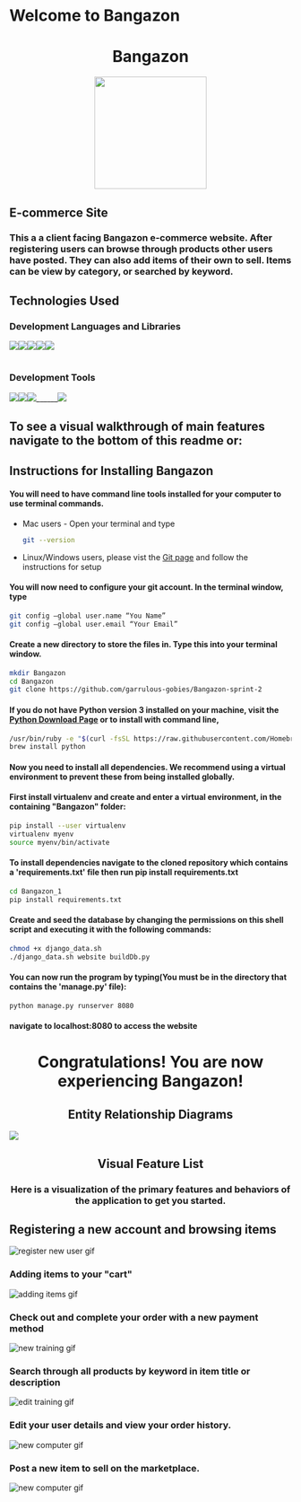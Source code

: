 # Welcome to Bangazon
<div style="text-align:center">
<h1 style="font-weight: bold">Bangazon</h1>
<img src="images/bangazonIcon.png" width="200"/>
</div>

<h2 style="font-weight: bold">E-commerce Site</h2>

<h3>This a a client facing Bangazon e-commerce website. After registering users can browse through
products other users have posted. They can also add items of their own to sell. Items can be view by
category, or searched by keyword.</h3>

<h2 style="font-weight: bold;"> Technologies Used
<h3>Development Languages and Libraries</h3>

<img src="images/python.png"/>______<img src="images/django.jpeg"/>______<img src="images/dbbrowser.png"/>______<img src="images/html5.jpg"/>______<img src="./images/css3.jpg"/>

<h1></h1>
<h3>Development Tools</h3>

<img src="images/lucid.png"/>______<img src="images/slack.png"/>______<img src="images/vs.png"/>______<img src="images/github.jpg"/>

## To see a visual walkthrough of main features navigate to the bottom of this readme or:

<h2>Instructions for Installing Bangazon</h2>

<h4> You will need to have command line tools installed for your computer to use terminal commands.
</h4>

  * Mac users - Open your terminal and type

    ```sh
    git --version
    ```

  * Linux/Windows users, please vist the [Git page](https://git-scm.com/book/en/v2/Getting-Started-Installing-Git) and follow the instructions for setup

<h4>You will now need to configure your git account. In the terminal window, type</h4>

  ```sh
  git config –global user.name “You Name”
  git config –global user.email “Your Email”
  ```

#### Create a new directory to store the files in. Type this into your terminal window.

  ```sh
  mkdir Bangazon
  cd Bangazon
  git clone https://github.com/garrulous-gobies/Bangazon-sprint-2
  ```

#### If you do not have Python version 3 installed on your machine, visit the [Python Download Page](https://www.python.org/downloads/) or to install with command line,

```sh
/usr/bin/ruby -e "$(curl -fsSL https://raw.githubusercontent.com/Homebrew/install/master/install)"
brew install python
```


#### Now you need to install all dependencies. We recommend using a virtual environment to prevent these from being installed globally.

#### First install virtualenv and create and enter a virtual environment, in the containing "Bangazon" folder:
```sh
pip install --user virtualenv
virtualenv myenv
source myenv/bin/activate
```
#### To install dependencies navigate to the cloned repository which contains a 'requirements.txt' file then run pip install requirements.txt

```sh
cd Bangazon_1
pip install requirements.txt
```

#### Create and seed the database by changing the permissions on this shell script and executing it with the following commands:

```sh
chmod +x django_data.sh
./django_data.sh website buildDb.py
```


#### You can now run the program by typing(You must be in the directory that contains the 'manage.py' file):

```sh
python manage.py runserver 8080
```
 #### navigate to localhost:8080 to access the website

<h1 style="text-align:center; font-weight: bold;">Congratulations! You are now experiencing Bangazon!

<h2 style="text-align: center">Entity Relationship Diagrams</h2>

<img src="images/ERD.png" />

<h2 style="text-align: center; font-weight: bold"> Visual Feature List</h2>

<h3 style="text-align: center">Here is a visualization of the primary features and behaviors of the application to get you started.</h3>

## Registering a new account and browsing items
![register new user gif](./images/read_me_gifs/register.gif)

### Adding items to your "cart"
![adding items gif](./images/read_me_gifs/additems.gif)

### Check out and complete your order with a new payment method
![new training gif](./images/read_me_gifs/checkout.gif)

### Search through all products by keyword in item title or description
![edit training gif](./images/read_me_gifs/search.gif)

### Edit your user details and view your order history.
![new computer gif](./images/read_me_gifs/profile.gif)

### Post a new item to sell on the marketplace.
![new computer gif](./images/read_me_gifs/sellitem.gif)


